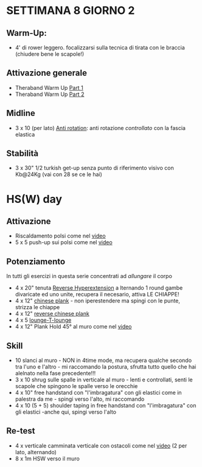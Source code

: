 # SETTIMANA 8 GIORNO 2

## Warm-Up:

 * 4' di rower leggero. focalizzarsi sulla tecnica di tirata con le braccia (chiudere bene le scapole!)

## Attivazione generale

 * Theraband Warm Up [Part 1](https://www.youtube.com/watch?v=O31MmhW72WE)
 * Theraband Warm Up [Part 2](https://www.youtube.com/watch?v=K_ZwQLyueVg)

## Midline

 * 3 x 10 (per lato) [Anti rotation](https://www.youtube.com/watch?v=x4oGIJ4SxdM): anti rotazione _controllato_ con la fascia elastica

## Stabilità

 * 3 x 30" 1/2 turkish get-up senza punto di riferimento visivo con Kb@24Kg (vai con 28 se ce le hai)

# HS(W) day

## Attivazione

 * Riscaldamento polsi come nel [video](https://www.youtube.com/watch?v=mSZWSQSSEjE)
 * 5 x 5 push-up sui polsi come nel [video](https://www.youtube.com/watch?v=9WyrCNGN9V4)

## Potenziamento

In tutti gli esercizi in questa serie concentrati ad _allungare_ il corpo

 * 4 x 20" tenuta [Reverse Hyperextension](https://www.youtube.com/watch?v=3vmbvoT2m-U) a lternando 1 round gambe divaricate ed uno unite, recupera il necesario, attiva LE CHIAPPE!
 * 4 x 12" [chinese plank](https://www.youtube.com/watch?v=nDYT0zUlC2w) - non iperestendere ma spingi con le punte, strizza le chiappe
 * 4 x 12" [reverse chinese plank](https://www.youtube.com/watch?v=-jv6BzKrOiY)
 * 4 x 5 [lounge-T-lounge](https://youtu.be/_jWvT4yp1NQ?t=25)
 * 4 x 12" Plank Hold 45° al muro come nel [video](https://www.youtube.com/watch?v=j8Nq7t52D9E)

## Skill

 * 10 slanci al muro - NON in 4time mode, ma recupera qualche secondo tra l'uno e l'altro - mi raccomando la postura, sfrutta tutto quello che hai alelnato nella fase precedente!!!
 * 3 x 10 shrug sulle spalle in verticale al muro - lenti e controllati, senti le scapole che spingono le spalle verso le orecchie
 * 4 x 10" free handstand con "l'imbragatura" con gli elastici come in palestra da me - spingi verso l'alto, mi raccomando
 * 4 x 10 (5 + 5) shoulder taping in free handstand con "l'imbragatura" con gli elastici  -anche qui, spingi verso l'alto

## Re-test

 * 4 x verticale camminata verticale con ostacoli come nel [video](https://www.instagram.com/p/CDzfDTMAI7_/) (2 per lato, alternando)
 * 8 x 1m HSW verso il muro
 